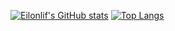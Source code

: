 [![Eilonlif's GitHub stats](https://github-readme-stats.vercel.app/api?username=eilonlif)](https://github.com/anuraghazra/github-readme-stats)
[![Top Langs](https://github-readme-stats.vercel.app/api/top-langs/?username=eilonlif&layout=compact&langs_count=4)](https://github.com/anuraghazra/github-readme-stats)

<!--
**Eilonlif/Eilonlif** is a ✨ _special_ ✨ repository because its `README.md` (this file) appears on your GitHub profile.

Here are some ideas to get you started:

- 🔭 I’m currently working on ...
- 🌱 I’m currently learning ...
- 👯 I’m looking to collaborate on ...
- 🤔 I’m looking for help with ...
- 💬 Ask me about ...
- 📫 How to reach me: ...
- 😄 Pronouns: ...
- ⚡ Fun fact: ...
-->
